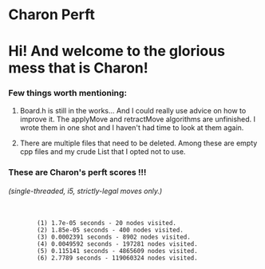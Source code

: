 # Charon Perft
# Hi! And welcome to the glorious mess that is Charon!

### Few things worth mentioning:

<p>
 <ol>
  <li>
   <p>
Board.h is still in the works... And I could really use advice on how to improve it.
The applyMove and retractMove algorithms are unfinished. I wrote them in one shot and I 
haven't had time to look at them again.
   </p> 
  <li>
   <p>
There are multiple files that need to be deleted. Among these are empty cpp files and 
my crude List that I opted not to use.
   </p>
  </li> 
 </ol> 
</p>

### These are Charon's perft scores !!!
###### (single-threaded, i5, strictly-legal moves only.)


 <pre>
  <code>
        (1) 1.7e-05 seconds - 20 nodes visited.
        (2) 1.85e-05 seconds - 400 nodes visited.
        (3) 0.0002391 seconds - 8902 nodes visited.
        (4) 0.0049592 seconds - 197281 nodes visited.
        (5) 0.115141 seconds - 4865609 nodes visited.
        (6) 2.7789 seconds - 119060324 nodes visited.
 </code>
</pre> 
